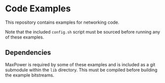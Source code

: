 Code Examples
=============

This repository contains examples for networking code.

Note that the included `config.sh` script must be sourced before running any of these examples.

## Dependencies

MaxPower is required by some of these examples and is included as a git submodule within the `lib` directory. This must be compiled before building the example bitstreams.
